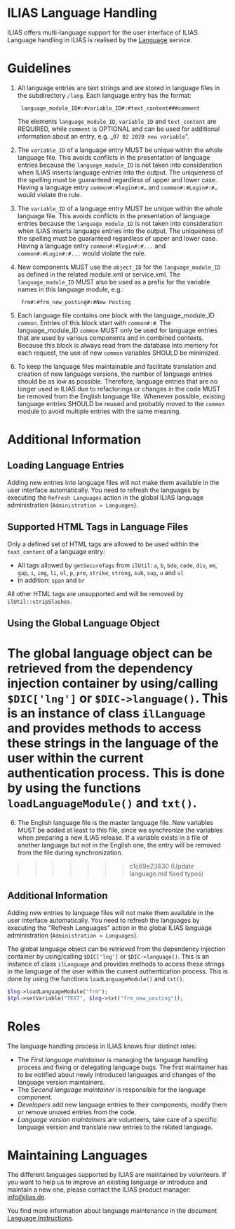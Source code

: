 ILIAS Language Handling
=======================
ILIAS offers multi-language support for the user interface of ILIAS. Language handling in ILIAS is realised by the [Language](../../Services/Language/README.md) service.

# Guidelines
1. All language entries are text strings and are stored in language files in the subdirectory `/lang`. Each language entry has the format:

        language_module_ID#:#variable_ID#:#text_content###comment

    The elements `language_module_ID`, `variable_ID` and `text_content`  are REQUIRED, 
    while `comment` is OPTIONAL and can be used for additional information about an 
    entry, e.g. „`07 02 2020 new variable`“.
    
2. The `variable_ID` of a language entry MUST be unique within the whole language file. This avoids conflicts in the
presentation of language entries because the `language_module_ID` is not taken into consideration when ILIAS inserts
language entries into the output. The uniqueness of the spelling must be guaranteed regardless of upper and lower case.
Having a language entry `common#:#login#:#…` and  `common#:#Login#:#…` would violate the rule.


2. The `variable_ID` of a language entry MUST be unique within the whole language file. This avoids conflicts in the presentation of language entries because the `language_module_ID` is not taken into consideration when ILIAS inserts language entries into the output. The uniqueness of the spelling must be guaranteed regardless of upper and lower case. Having a language entry `common#:#login#:#...` and `common#:#Login#:#...` would violate the rule.

3. New components MUST use the `object_ID` for the `language_module_ID` as defined in the related module.xml or service.xml. The `language_module_ID` MUST also be used as a prefix for the variable names in this language module, e.g.:

        frm#:#frm_new_posting#:#New Posting

4. Each language file contains one block with the language_module_ID `common`. Entries of this block start with `common#:#`. The language_module_ID `common` MUST only be used for language entries that are used by various components and in combined contexts. Because this block is always read from the database into memory for each request, the use of new `common` variables SHOULD be minimized.

5. To keep the language files maintainable and facilitate translation and creation of new language versions, the number of language entries should be as low as possible. Therefore, language entries that are no longer used in ILIAS due to refactorings or changes in the code MUST be removed from the English language file. Whenever possible, existing language entries SHOULD be reused and probably moved to the `common` module to avoid multiple entries with the same meaning.

# Additional Information
## Loading Language Entries
Adding new entries into language files will not make them available in the user interface automatically. You need to 
refresh the languages by executing the `Refresh Languages` action in the global ILIAS language administration
(`Administration » Languages`).

## Supported HTML Tags in Language Files
Only a defined set of HTML tags are allowed to be used within the `text_content` of a language entry:

* All tags allowed by `getSecureTags` from `ilUtil`: `a`, `b`, `bdo`, `code`, `div`, `em`, `gap`, `i`, `img`, `li`, `ol`, `p`, `pre`, `strike`, `strong`, `sub`, `sup`, `u` and `ul`
* In addition: `span` and `br`

All other HTML tags are unsupported and will be removed by `ilUtil::stripSlashes`.

## Using the Global Language Object
The global language object can be retrieved from the dependency injection container by using/calling `$DIC['lng']` or
`$DIC->language()`. This is an instance of class `ilLanguage` and provides methods to access these strings in the 
language of the user within the current authentication process. This is done by using the functions
 `loadLanguageModule()` and `txt()`.
=======
6. The English language file is the master language file. New variables MUST be added at least to this file, since we synchronize the variables when preparing a new ILIAS release. If a variable exists in a file of another language but not in the English one, the entry will be removed from the file during synchronization.
>>>>>>> c1c69e23630 (Update language.md fixed typos)

## Additional Information
Adding new entries to language files will not make them available in the user interface automatically. You need to refresh the languages by executing the "Refresh Languages" action in the global ILIAS language administration (`Administration » Languages`).

The global language object can be retrieved from the dependency injection container by using/calling `$DIC['lng']` or `$DIC->language()`. This is an instance of class `ilLanguage` and provides methods to access these strings in the language of the user within the current authentication process. This is done by using the functions `loadLanguageModule()` and `txt()`.

```php
$lng->loadLanguageModule("frm");
$tpl->setVariable("TEXT", $lng->txt("frm_new_posting"));
```   

# Roles
The language handling process in ILIAS knows four distinct roles:

* The *First language maintainer* is managing the language handling process and fixing or delegating language bugs. The
first maintainer has to be notified about newly introduced languages and changes of the language version maintainers.
* The *Second language maintainer* is responsible for the language component.
* *Developers* add new language entries to their components, modify them or remove unused entries from the code.
* *Language version maintainers* are volunteers, take care of a specific language version and translate new entries 
to the related language.

# Maintaining Languages
The different languages supported by ILIAS are maintained by volunteers. If you want to help us to improve an existing language or introduce and maintain a new one, please contact the ILIAS product manager: info@ilias.de.

You find more information about language maintenance in the document 
[Language Instructions](https://docu.ilias.de/goto_docu_lm_37.html).
